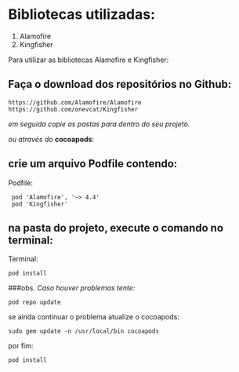 Bibliotecas utilizadas:
=============

1. Alamofire
1. Kingfisher
 
Para utilizar as bibliotecas Alamofire e Kingfisher:

Faça o download dos repositórios no Github:
-------
```
https://github.com/Alamofire/Alamofire
https://github.com/onevcat/Kingfisher
```
_em seguida copie as pastas para dentro do seu projeto._
 
_ou através do_ **cocoapods**:
 
crie um arquivo Podfile contendo:
------- 
 Podfile:
 ```
  pod 'Alamofire', '~> 4.4'
  pod 'Kingfisher'
 ```
 
na pasta do projeto, execute o comando no terminal:
-------

Terminal:
```
pod install
```
###obs. 
_Caso houver problemas tente:_
```
pod repo update
```
se ainda continuar o problema atualize o cocoapods:
```
sudo gem update -n /usr/local/bin cocoapods
```
por fim:
```
pod install
```
